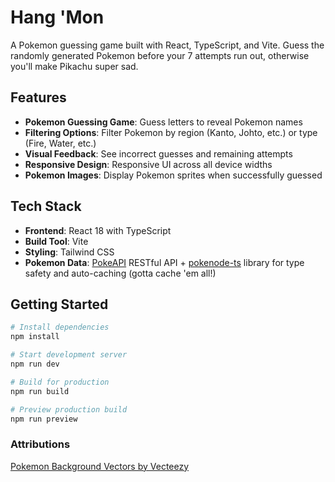 # Hang 'Mon

A Pokemon guessing game built with React, TypeScript, and Vite. Guess the randomly generated Pokemon before your 7 attempts run out, otherwise you'll make Pikachu super sad.

## Features

- **Pokemon Guessing Game**: Guess letters to reveal Pokemon names
- **Filtering Options**: Filter Pokemon by region (Kanto, Johto, etc.) or type (Fire, Water, etc.)
- **Visual Feedback**: See incorrect guesses and remaining attempts
- **Responsive Design**: Responsive UI across all device widths
- **Pokemon Images**: Display Pokemon sprites when successfully guessed

## Tech Stack

- **Frontend**: React 18 with TypeScript
- **Build Tool**: Vite
- **Styling**: Tailwind CSS
- **Pokemon Data**: [PokeAPI](https://pokeapi.co/) RESTful API + [pokenode-ts](https://github.com/Gabb-c/pokenode-ts) library for type safety and auto-caching (gotta cache 'em all!)

## Getting Started

```bash
# Install dependencies
npm install

# Start development server
npm run dev

# Build for production
npm run build

# Preview production build
npm run preview
```

### Attributions

<a href="https://www.vecteezy.com/free-vector/pokemon-background">Pokemon Background Vectors by Vecteezy</a>
